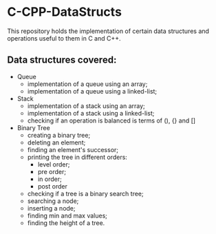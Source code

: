 # C-CPP-DataStructs
This repository holds the implementation of certain data structures and operations useful to them in C and C++.

## Data structures covered:
- Queue
   - implementation of a queue using an array;
   - implementation of a queue using a linked-list;
- Stack
   - implementation of a stack using an array;
   - implementation of a stack using a linked-list;
   - checking if an operation is balanced is terms of (), {} and []
- Binary Tree
   - creating a binary tree;
   - deleting an element;
   - finding an element's successor;
   - printing the tree in different orders:
     - level order;
     - pre order;
     - in order;
     - post order
   - checking if a tree is a binary search tree;
   - searching a node;
   - inserting a node;
   - finding min and max values;
   - finding the height of a tree.
